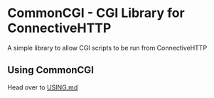 # CommonCGI - CGI Library for ConnectiveHTTP
A simple library to allow CGI scripts to be run from ConnectiveHTTP

## Using CommonCGI
Head over to [USING.md](USING.md)
